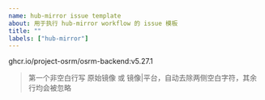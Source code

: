 ```yaml
---
name: hub-mirror issue template
about: 用于执行 hub-mirror workflow 的 issue 模板
title: ""
labels: ["hub-mirror"]
---
```


ghcr.io/project-osrm/osrm-backend:v5.27.1

> 第一个非空白行写 原始镜像 或 镜像|平台，自动去除两侧空白字符，其余行均会被忽略
